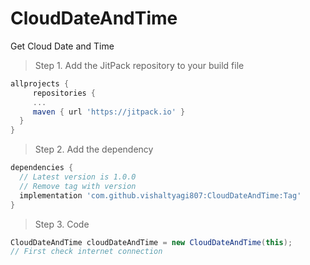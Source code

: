 # CloudDateAndTime
Get Cloud Date and Time

> Step 1. Add the JitPack repository to your build file

```gradle
allprojects {
     repositories {
     ...
     maven { url 'https://jitpack.io' }
  }
}
  ```
> Step 2. Add the dependency
```gradle
dependencies {
  // Latest version is 1.0.0
  // Remove tag with version
  implementation 'com.github.vishaltyagi807:CloudDateAndTime:Tag'
}
```
> Step 3. Code

```gradle
CloudDateAndTime cloudDateAndTime = new CloudDateAndTime(this);
// First check internet connection

```


